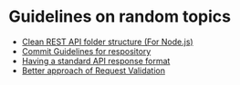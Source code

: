 # Guidelines on random topics

- [Clean REST API folder structure (For Node.js)](CleanRepoStructure.md)
- [Commit Guidelines for respository](CommitGuidelines.md)
- [Having a standard API response format](API_Response_Format.md)
- [Better approach of Request Validation](VALIDATE_REQUEST.md)
